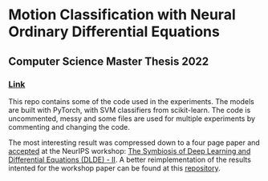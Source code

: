 # Motion Classification with Neural Ordinary Differential Equations
## Computer Science Master Thesis 2022

### [Link](https://ntnuopen.ntnu.no/ntnu-xmlui/handle/11250/3024692)

This repo contains some of the code used in the experiments. The models are built with PyTorch, with SVM classifiers from scikit-learn. The code is uncommented, messy and some files are used for multiple experiments by commenting and changing the code.

The most interesting result was compressed down to a four page paper and [accepted](https://openreview.net/forum?id=6EvTvGpiXe0) at the NeurIPS workshop: [The Symbiosis of Deep Learning and Differential Equations (DLDE) - II](https://dlde-2022.github.io/). A better reimplementation of the results intented for the workshop paper can be found at this [repository](https://github.com/aljhn/line_integral_loss).
